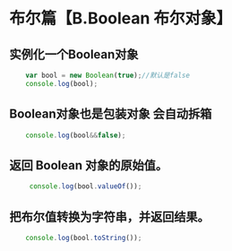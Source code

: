 # 布尔篇【B.Boolean 布尔对象】

## 实例化一个Boolean对象

```js
    var bool = new Boolean(true);//默认是false
    console.log(bool);
```

## Boolean对象也是包装对象  会自动拆箱

```js
    console.log(bool&&false);
```

## 返回 Boolean 对象的原始值。

```js
     console.log(bool.valueOf());
```

## 把布尔值转换为字符串，并返回结果。

```js
    console.log(bool.toString());
```